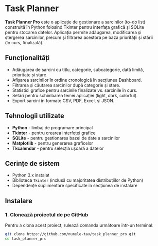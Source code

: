 # Task Planner  

**Task Planner Pro** este o aplicație de gestionare a sarcinilor (to-do list) construită în Python folosind Tkinter pentru interfața grafică și SQLite pentru stocarea datelor. Aplicația permite adăugarea, modificarea și ștergerea sarcinilor, precum și filtrarea acestora pe baza priorității și stării (în curs, finalizată).

## Funcționalități

- Adăugarea de sarcini cu titlu, categorie, subcategorie, dată limită, prioritate și stare.
- Afișarea sarcinilor în ordine cronologică în secțiunea Dashboard.
- Filtrarea și căutarea sarcinilor după categorie și stare.
- Statistici grafice pentru sarcinile finalizate vs. sarcinile în curs.
- Setări pentru schimbarea temei aplicației (light, dark, colorful).
- Export sarcini în formate CSV, PDF, Excel, și JSON.

## Tehnologii utilizate

- **Python** - limbaj de programare principal
- **Tkinter** - pentru crearea interfeței grafice
- **SQLite** - pentru gestionarea bazei de date a sarcinilor
- **Matplotlib** - pentru generarea graficelor
- **Tkcalendar** - pentru selecția ușoară a datelor

## Cerințe de sistem

- Python 3.x instalat
- Biblioteca `Tkinter` (inclusă cu majoritatea distribuțiilor de Python)
- Dependențe suplimentare specificate în secțiunea de instalare

## Instalare

### 1. Clonează proiectul de pe GitHub

Pentru a clona acest proiect, rulează comanda următoare într-un terminal:

```bash
git clone https://github.com/numele-tau/task_planner_pro.git
cd task_planner_pro
